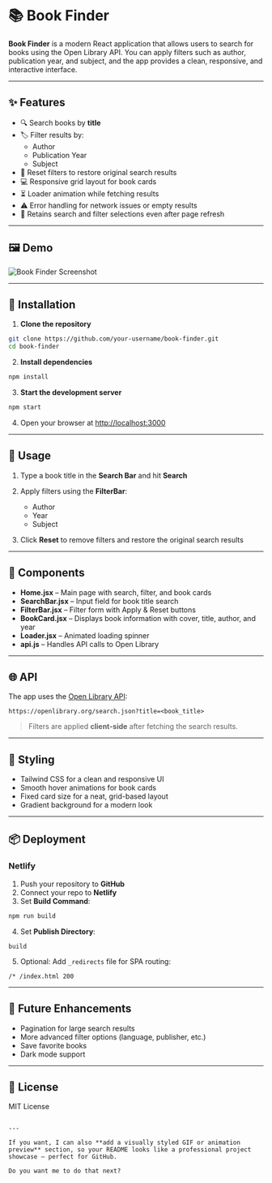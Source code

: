 
# 📚 Book Finder

**Book Finder** is a modern React application that allows users to search for books using the Open Library API. You can apply filters such as author, publication year, and subject, and the app provides a clean, responsive, and interactive interface.  

---

## ✨ Features

- 🔍 Search books by **title**  
- 🏷️ Filter results by:  
  - Author  
  - Publication Year  
  - Subject  
- 🔄 Reset filters to restore original search results  
- 💻 Responsive grid layout for book cards  
- ⏳ Loader animation while fetching results  
- ⚠️ Error handling for network issues or empty results  
- 📝 Retains search and filter selections even after page refresh  

---

## 🖼️ Demo

![Book Finder Screenshot](screenshot.png)  

---

## 🚀 Installation

1. **Clone the repository**  

```bash
git clone https://github.com/your-username/book-finder.git
cd book-finder
````

2. **Install dependencies**

```bash
npm install
```

3. **Start the development server**

```bash
npm start
```

4. Open your browser at [http://localhost:3000](http://localhost:3000)

---

## 🎯 Usage

1. Type a book title in the **Search Bar** and hit **Search**
2. Apply filters using the **FilterBar**:

   * Author
   * Year
   * Subject
3. Click **Reset** to remove filters and restore the original search results

---

## 🧩 Components

* **Home.jsx** – Main page with search, filter, and book cards
* **SearchBar.jsx** – Input field for book title search
* **FilterBar.jsx** – Filter form with Apply & Reset buttons
* **BookCard.jsx** – Displays book information with cover, title, author, and year
* **Loader.jsx** – Animated loading spinner
* **api.js** – Handles API calls to Open Library

---

## 🌐 API

The app uses the [Open Library API](https://openlibrary.org/developers/api):

```
https://openlibrary.org/search.json?title=<book_title>
```

> Filters are applied **client-side** after fetching the search results.

---

## 🎨 Styling

* Tailwind CSS for a clean and responsive UI
* Smooth hover animations for book cards
* Fixed card size for a neat, grid-based layout
* Gradient background for a modern look

---

## 📦 Deployment

### Netlify

1. Push your repository to **GitHub**
2. Connect your repo to **Netlify**
3. Set **Build Command**:

```bash
npm run build
```

4. Set **Publish Directory**:

```
build
```

5. Optional: Add `_redirects` file for SPA routing:

```
/* /index.html 200
```

---

## 🔮 Future Enhancements

* Pagination for large search results
* More advanced filter options (language, publisher, etc.)
* Save favorite books
* Dark mode support

---

## 📄 License

MIT License

```

---

If you want, I can also **add a visually styled GIF or animation preview** section, so your README looks like a professional project showcase — perfect for GitHub.  

Do you want me to do that next?
```
